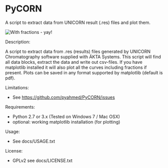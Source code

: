 PyCORN
======

A script to extract data from UNICORN result (.res) files and plot them.

![With fractions - yay!](https://github.com/pyahmed/PyCORN/blob/master/samples/sample1_Plot_2009Jun16no001_UV.jpg)

Description: 

A script to extract data from .res (results) files generated by UNICORN Chromatography software supplied with ÄKTA Systems. This script will find all data blocks, extract the data and write out csv-files. If you have matplotlib installed it will also plot all the curves including fractions if present. Plots can be saved in any format supported by matplotlib (default is pdf).

Limitations:
- See https://github.com/pyahmed/PyCORN/issues

Requirements:
- Python 2.7 or 3.x (Tested on Windows 7 / Mac OSX)
- optional: working matplotlib installation (for plotting)

Usage:
- See docs/USAGE.txt

License:
- GPLv2 see docs/LICENSE.txt
